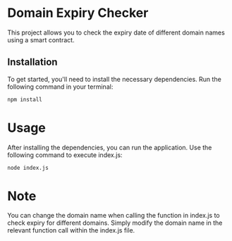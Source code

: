 # Domain Expiry Checker

This project allows you to check the expiry date of different domain names using a smart contract.

## Installation

To get started, you'll need to install the necessary dependencies. Run the following command in your terminal:

```bash
npm install
```

# Usage

After installing the dependencies, you can run the application. Use the following command to execute index.js:

```bash
node index.js
```

# Note

You can change the domain name when calling the function in index.js to check expiry for different domains. Simply modify the domain name in the relevant function call within the index.js file.
